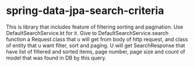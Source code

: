 # spring-data-jpa-search-criteria
This is library that includes feature of filtering sorting and pagination.
Use DefaultSearchService.kt for it. Give to DefaultSearchService.search function a Request.class that u will get from body of http request, and class of entity that u want filter, sort and paging.
U will get SearchResponse<ModelClass> that have list of filtered and sorted items, page number, page size and count of model that was found in DB by this query. 

